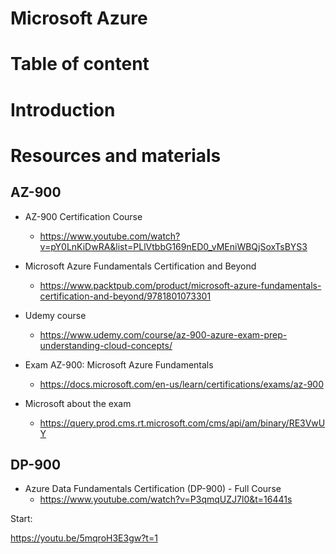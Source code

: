 # Microsoft Azure

# Table of content

# Introduction

# Resources and materials

## AZ-900

- AZ-900 Certification Course
    - https://www.youtube.com/watch?v=pY0LnKiDwRA&list=PLlVtbbG169nED0_vMEniWBQjSoxTsBYS3

- Microsoft Azure Fundamentals Certification and Beyond
    - https://www.packtpub.com/product/microsoft-azure-fundamentals-certification-and-beyond/9781801073301

- Udemy course
    - https://www.udemy.com/course/az-900-azure-exam-prep-understanding-cloud-concepts/

- Exam AZ-900: Microsoft Azure Fundamentals
    - https://docs.microsoft.com/en-us/learn/certifications/exams/az-900

- Microsoft about the exam
    - https://query.prod.cms.rt.microsoft.com/cms/api/am/binary/RE3VwUY
## DP-900

- Azure Data Fundamentals Certification (DP-900) - Full Course
    - https://www.youtube.com/watch?v=P3qmqUZJ7l0&t=16441s



Start:


https://youtu.be/5mqroH3E3gw?t=1